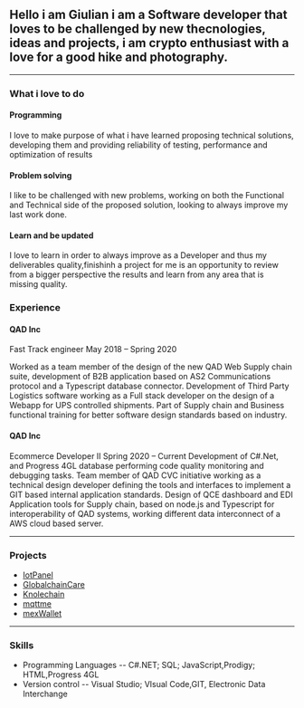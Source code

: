 ## Hello i am Giulian i am a Software developer that loves to be challenged by new thecnologies, ideas and projects, i am crypto enthusiast with a love for  a good hike and photography.


---

### What i love to do

#### Programming
 I love to make purpose of what i have learned  proposing technical solutions, developing them and providing reliability of testing, performance and optimization of results

#### Problem solving
 I like to be challenged with new problems, working on both the Functional and Technical side of the proposed solution, looking to always improve my last work done.


#### Learn and be updated
 I love to learn in order to always improve as a Developer and thus my deliverables quality,finishinh a project for me is an opportunity to review from a bigger perspective the results and learn from any area that is missing quality.

### Experience
#### QAD Inc
Fast Track engineer 
May 2018 – Spring 2020

Worked as a team member of the design of the new QAD Web Supply chain suite, development of B2B application based on AS2 Communications protocol and a Typescript database connector.
Development of Third Party Logistics software working as a Full stack developer on the design of a Webapp for UPS controlled shipments.
Part of Supply chain and Business functional training for better software design standards based on industry.

#### QAD Inc
Ecommerce Developer II
Spring 2020 –  Current
Development of C#.Net, and Progress 4GL database performing code quality monitoring and debugging tasks.
Team member of QAD CVC initiative working as a technical design developer defining the tools and interfaces to implement a GIT based internal application standards.
Design of QCE dashboard and EDI Application tools for Supply chain, based on node.js and Typescript for interoperability of QAD systems, working  different data interconnect of  a AWS cloud based server.

---
### Projects
- [IotPanel](http://example.com/)
- [GlobalchainCare](http://example.com/)
- [Knolechain](http://example.com/)
- [mqttme](http://example.com/)
- [mexWallet](http://example.com/)

---
### Skills
- Programming Languages
-- C#.NET; SQL; JavaScript,Prodigy; HTML,Progress 4GL
- Version control
-- Visual Studio; VIsual Code,GIT, Electronic Data Interchange
